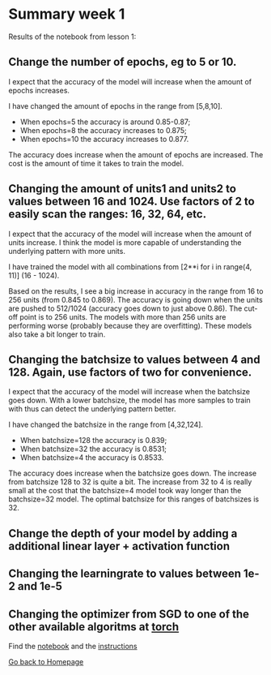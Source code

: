 # Summary week 1
Results of the notebook from lesson 1:

## Change the number of epochs, eg to 5 or 10.
I expect that the accuracy of the model will increase when the amount of epochs increases.

I have changed the amount of epochs in the range from [5,8,10].

- When epochs=5 the accuracy is around 0.85-0.87;
- When epochs=8 the accuracy increases to 0.875;
- When epochs=10 the accuracy increases to 0.877.

The accuracy does increase when the amount of epochs are increased. The cost is the amount of time it takes to train the model.

## Changing the amount of units1 and units2 to values between 16 and 1024. Use factors of 2 to easily scan the ranges: 16, 32, 64, etc.
I expect that the accuracy of the model will increase when the amount of units increase. I think the model is more capable of understanding the underlying pattern with more units. 

I have trained the model with all combinations from [2**i for i in range(4, 11)] (16 - 1024).

Based on the results, I see a big increase in accuracy in the range from 16 to 256 units (from 0.845 to 0.869). The accuracy is going down when the units are pushed to 512/1024 (accuracy goes down to just above 0.86). The cut-off point is to 256 units. The models with more than 256 units are performing worse (probably because they are overfitting). These models also take a bit longer to train.

## Changing the batchsize to values between 4 and 128. Again, use factors of two for convenience.
I expect that the accuracy of the model will increase when the batchsize goes down. With a lower batchsize, the model has more samples to train with thus can detect the underlying pattern better.

I have changed the batchsize in the range from [4,32,124].

- When batchsize=128 the accuracy is 0.839;
- When batchsize=32 the accuracy is 0.8531;
- When batchsize=4 the accuracy is 0.8533.

The accuracy does increase when the batchsize goes down. The increase from batchsize 128 to 32 is quite a bit. The increase from 32 to 4 is really small at the cost that the batchsize=4 model took way longer than the batchsize=32 model. The optimal batchsize for this ranges of batchsizes is 32.

## Change the depth of your model by adding a additional linear layer + activation function

## Changing the learningrate to values between 1e-2 and 1e-5

## Changing the optimizer from SGD to one of the other available algoritms at [torch](https://pytorch.org/docs/stable/optim.html)

Find the [notebook](./notebook.ipynb) and the [instructions](./instructions.md)

[Go back to Homepage](../README.md)
